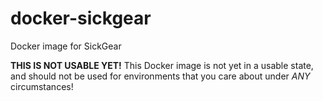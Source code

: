 # docker-sickgear
Docker image for SickGear

**THIS IS NOT USABLE YET!** This Docker image is not yet in a usable state, and should not be used for environments that you care about under *ANY* circumstances!
